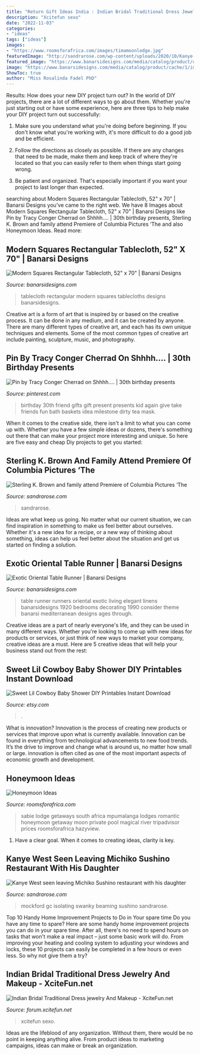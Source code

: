 ```yaml
---
title: "Return Gift Ideas India : Indian Bridal Traditional Dress Jewelry And Makeup"
description: "Xcitefun sexo"
date: "2022-11-03"
categories:
- "ideas"
tags: ["ideas"]
images:
- "https://www.roomsforafrica.com/images/timamoonlodge.jpg"
featuredImage: "http://sandrarose.com/wp-content/uploads/2020/10/Kanye-West-North-West-GettyImages-1279495693-768x1152.jpg"
featured_image: "https://www.banarsidesigns.com/media/catalog/product/cache/1/image/850x/040ec09b1e35df139433887a97daa66f/8/1/81tpludd5il._sl1500__1.jpg"
image: "https://www.banarsidesigns.com/media/catalog/product/cache/1/image/850x/040ec09b1e35df139433887a97daa66f/8/1/81tpludd5il._sl1500__1.jpg"
ShowToc: true
author: "Miss Rosalinda Fadel PhD"
---
```



Results: How does your new DIY project turn out?
In the world of DIY projects, there are a lot of different ways to go about them. Whether you're just starting out or have some experience, here are three tips to help make your DIY project turn out successfully:
1. Make sure you understand what you're doing before beginning. If you don't know what you're working with, it's more difficult to do a good job and be efficient.

2. Follow the directions as closely as possible. If there are any changes that need to be made, make them and keep track of where they're located so that you can easily refer to them when things start going wrong.

3. Be patient and organized. That's especially important if you want your project to last longer than expected.

	

		
searching about Modern Squares Rectangular Tablecloth, 52&quot; x 70&quot; | Banarsi Designs you've came to the right web. We have 8 Images about Modern Squares Rectangular Tablecloth, 52&quot; x 70&quot; | Banarsi Designs like Pin by Tracy Conger Cherrad on Shhhh.... | 30th birthday presents, Sterling K. Brown and family attend Premiere of Columbia Pictures ‘The and also Honeymoon Ideas. Read more:
		
    
## Modern Squares Rectangular Tablecloth, 52&quot; X 70&quot; | Banarsi Designs

<img loading=lazy src="https://www.banarsidesigns.com/media/catalog/product/cache/1/image/850x/040ec09b1e35df139433887a97daa66f/m/o/modern-tablecloth-red_2.jpg" onerror="this.onerror=null;this.src='https://tse2.mm.bing.net/th?id=OIP.uQ0pxwiZajyKXp3GlJf86gHaI2&amp;pid=15.1';" alt="Modern Squares Rectangular Tablecloth, 52&quot; x 70&quot; | Banarsi Designs">

_Source: banarsidesigns.com_

>tablecloth rectangular modern squares tablecloths designs banarsidesigns. 

	

Creative art is a form of art that is inspired by or based on the creative process. It can be done in any medium, and it can be created by anyone. There are many different types of creative art, and each has its own unique techniques and elements. Some of the most common types of creative art include painting, sculpture, music, and photography.

    
## Pin By Tracy Conger Cherrad On Shhhh.... | 30th Birthday Presents

<img loading=lazy src="https://i.pinimg.com/736x/61/8b/25/618b251e2f3cd03b898a0a1d0653196e--to-my-best-friend-best-friend-presents.jpg" onerror="this.onerror=null;this.src='https://tse1.mm.bing.net/th?id=OIP.bYxAkHxarUGo-hbmPV7WTAHaJ6&amp;pid=15.1';" alt="Pin by Tracy Conger Cherrad on Shhhh.... | 30th birthday presents">

_Source: pinterest.com_

>birthday 30th friend gifts gift present presents kid again give take friends fun bath baskets idea milestone dirty tea mask. 

	

When it comes to the creative side, there isn't a limit to what you can come up with. Whether you have a few simple ideas or dozens, there's something out there that can make your project more interesting and unique. So here are five easy and cheap Diy projects to get you started: 

    
## Sterling K. Brown And Family Attend Premiere Of Columbia Pictures ‘The

<img loading=lazy src="https://sandrarose.com/wp-content/uploads/2019/08/Sterling-K.-Brown-Michelle-Bathe-wenn36829768.jpg" onerror="this.onerror=null;this.src='https://tse4.mm.bing.net/th?id=OIP.Yd1l9Jyd7xaZ-Rk6acOYfQHaLH&amp;pid=15.1';" alt="Sterling K. Brown and family attend Premiere of Columbia Pictures ‘The">

_Source: sandrarose.com_

>sandrarose. 

	

Ideas are what keep us going. No matter what our current situation, we can find inspiration in something to make us feel better about ourselves. Whether it's a new idea for a recipe, or a new way of thinking about something, ideas can help us feel better about the situation and get us started on finding a solution.

    
## Exotic Oriental Table Runner | Banarsi Designs

<img loading=lazy src="https://www.banarsidesigns.com/media/catalog/product/cache/1/image/850x/040ec09b1e35df139433887a97daa66f/8/1/81tpludd5il._sl1500__1.jpg" onerror="this.onerror=null;this.src='https://tse2.mm.bing.net/th?id=OIP.ebjvMf3_osNTXkMzwJkiVQHaLH&amp;pid=15.1';" alt="Exotic Oriental Table Runner | Banarsi Designs">

_Source: banarsidesigns.com_

>table runner runners oriental exotic living elegant linens banarsidesigns 1920 bedrooms decorating 1990 consider theme banarsi mediterranean designs ages through. 

	

Creative ideas are a part of nearly everyone's life, and they can be used in many different ways. Whether you're looking to come up with new ideas for products or services, or just think of new ways to market your company, creative ideas are a must. Here are 5 creative ideas that will help your business stand out from the rest: 

    
## Sweet Lil Cowboy Baby Shower DIY Printables Instant Download

<img loading=lazy src="https://img1.etsystatic.com/000/0/6816303/il_fullxfull.342698579.jpg" onerror="this.onerror=null;this.src='https://tse2.mm.bing.net/th?id=OIP.oqcKjK7RwdXRmBzj-L450gHaLJ&amp;pid=15.1';" alt="Sweet Lil Cowboy Baby Shower DIY Printables Instant Download">

_Source: etsy.com_

>. 

	

What is innovation?
Innovation is the process of creating new products or services that improve upon what is currently available. Innovation can be found in everything from technological advancements to new food trends. It’s the drive to improve and change what is around us, no matter how small or large. innovation is often cited as one of the most important aspects of economic growth and development.

    
## Honeymoon Ideas

<img loading=lazy src="https://www.roomsforafrica.com/images/timamoonlodge.jpg" onerror="this.onerror=null;this.src='https://tse3.mm.bing.net/th?id=OIP.kCj9kavlowrtlfKckrSJlwHaE9&amp;pid=15.1';" alt="Honeymoon Ideas">

_Source: roomsforafrica.com_

>sabie lodge getaways south africa mpumalanga lodges romantic honeymoon getaway moon private pool magical river tripadvisor prices roomsforafrica hazyview. 

	

1. Have a clear goal. When it comes to creating ideas, clarity is key.

    
## Kanye West Seen Leaving Michiko Sushino Restaurant With His Daughter

<img loading=lazy src="http://sandrarose.com/wp-content/uploads/2020/10/Kanye-West-North-West-GettyImages-1279495693-768x1152.jpg" onerror="this.onerror=null;this.src='https://tse3.mm.bing.net/th?id=OIP._2khRHdSrN7KP9pxNkoQlwHaLH&amp;pid=15.1';" alt="Kanye West seen leaving Michiko Sushino restaurant with his daughter">

_Source: sandrarose.com_

>mockford gc isolating swanky beaming sushino sandrarose. 

	

Top 10 Handy Home Improvement Projects to Do in Your spare time
Do you have any time to spare? Here are some handy home improvement projects you can do in your spare time. After all, there's no need to spend hours on tasks that won't make a real impact – just some basic work will do. From improving your heating and cooling system to adjusting your windows and locks, these 10 projects can easily be completed in a few hours or even less. So why not give them a try?

    
## Indian Bridal Traditional Dress Jewelry And Makeup - XciteFun.net

<img loading=lazy src="https://img.xcitefun.net/users/2011/10/266841,xcitefun-indian-bridal-traditional-dress-jewelry-.jpg" onerror="this.onerror=null;this.src='https://tse1.mm.bing.net/th?id=OIP.nV35_ZOCxCtLka_XTTBmbQHaKl&amp;pid=15.1';" alt="Indian Bridal Traditional Dress jewelry And Makeup - XciteFun.net">

_Source: forum.xcitefun.net_

>xcitefun sexo. 

	

Ideas are the lifeblood of any organization. Without them, there would be no point in keeping anything alive. From product ideas to marketing campaigns, ideas can make or break an organization.

